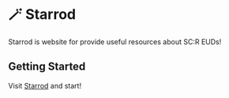 # 🪄 Starrod

Starrod is website for provide useful resources about SC:R EUDs!

## Getting Started

Visit [Starrod](https://starrod.org) and start!
